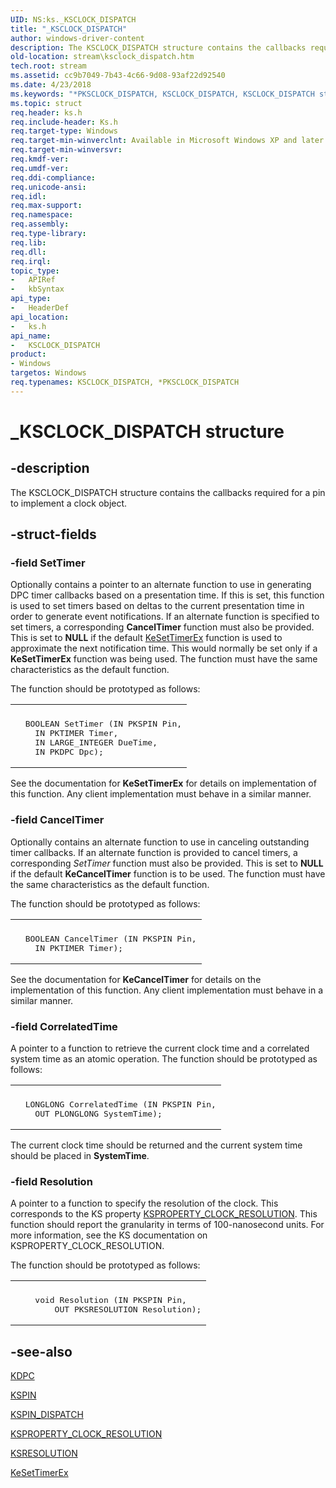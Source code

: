 ```yaml
---
UID: NS:ks._KSCLOCK_DISPATCH
title: "_KSCLOCK_DISPATCH"
author: windows-driver-content
description: The KSCLOCK_DISPATCH structure contains the callbacks required for a pin to implement a clock object.
old-location: stream\ksclock_dispatch.htm
tech.root: stream
ms.assetid: cc9b7049-7b43-4c66-9d08-93af22d92540
ms.date: 4/23/2018
ms.keywords: "*PKSCLOCK_DISPATCH, KSCLOCK_DISPATCH, KSCLOCK_DISPATCH structure [Streaming Media Devices], PKSCLOCK_DISPATCH, PKSCLOCK_DISPATCH structure pointer [Streaming Media Devices], _KSCLOCK_DISPATCH, avstruct_5015e5e6-b0c5-4eb9-9e04-8631e732f8be.xml, ks/KSCLOCK_DISPATCH, ks/PKSCLOCK_DISPATCH, stream.ksclock_dispatch"
ms.topic: struct
req.header: ks.h
req.include-header: Ks.h
req.target-type: Windows
req.target-min-winverclnt: Available in Microsoft Windows XP and later operating systems and in Microsoft DirectX 8.0 and later versions.
req.target-min-winversvr: 
req.kmdf-ver: 
req.umdf-ver: 
req.ddi-compliance: 
req.unicode-ansi: 
req.idl: 
req.max-support: 
req.namespace: 
req.assembly: 
req.type-library: 
req.lib: 
req.dll: 
req.irql: 
topic_type:
-	APIRef
-	kbSyntax
api_type:
-	HeaderDef
api_location:
-	ks.h
api_name:
-	KSCLOCK_DISPATCH
product:
- Windows
targetos: Windows
req.typenames: KSCLOCK_DISPATCH, *PKSCLOCK_DISPATCH
---
```


# _KSCLOCK_DISPATCH structure


## -description


The KSCLOCK_DISPATCH structure contains the callbacks required for a pin to implement a clock object.


## -struct-fields




### -field SetTimer

Optionally contains a pointer to an alternate function to use in generating DPC timer callbacks based on a presentation time. If this is set, this function is used to set timers based on deltas to the current presentation time in order to generate event notifications. If an alternate function is specified to set timers, a corresponding <b>CancelTimer</b> function must also be provided. This is set to <b>NULL</b> if the default <a href="https://msdn.microsoft.com/library/windows/hardware/ff553292">KeSetTimerEx</a> function is used to approximate the next notification time. This would normally be set only if a <b>KeSetTimerEx</b> function was being used. The function must have the same characteristics as the default function.

The function should be prototyped as follows:

<div class="code"><span codelanguage=""><table>
<tr>
<th></th>
</tr>
<tr>
<td>
<pre>  BOOLEAN SetTimer (IN PKSPIN Pin,
    IN PKTIMER Timer,
    IN LARGE_INTEGER DueTime,
    IN PKDPC Dpc);</pre>
</td>
</tr>
</table></span></div>
See the documentation for <b>KeSetTimerEx</b> for details on implementation of this function. Any client implementation must behave in a similar manner.


### -field CancelTimer

Optionally contains an alternate function to use in canceling outstanding timer callbacks. If an alternate function is provided to cancel timers, a corresponding <i>SetTimer</i> function must also be provided. This is set to <b>NULL</b> if the default <b>KeCancelTimer</b> function is to be used. The function must have the same characteristics as the default function.

The function should be prototyped as follows:

<div class="code"><span codelanguage=""><table>
<tr>
<th></th>
</tr>
<tr>
<td>
<pre>  BOOLEAN CancelTimer (IN PKSPIN Pin,
    IN PKTIMER Timer);</pre>
</td>
</tr>
</table></span></div>
See the documentation for <b>KeCancelTimer</b> for details on the implementation of this function. Any client implementation must behave in a similar manner.


### -field CorrelatedTime

A pointer to a function to retrieve the current clock time and a correlated system time as an atomic operation. The function should be prototyped as follows:

<div class="code"><span codelanguage=""><table>
<tr>
<th></th>
</tr>
<tr>
<td>
<pre>  LONGLONG CorrelatedTime (IN PKSPIN Pin,
    OUT PLONGLONG SystemTime);</pre>
</td>
</tr>
</table></span></div>
The current clock time should be returned and the current system time should be placed in <b>SystemTime</b>.


### -field Resolution

A pointer to a function to specify the resolution of the clock. This corresponds to the KS property <a href="https://msdn.microsoft.com/library/windows/hardware/ff565092">KSPROPERTY_CLOCK_RESOLUTION</a>. This function should report the granularity in terms of 100-nanosecond units. For more information, see the KS documentation on KSPROPERTY_CLOCK_RESOLUTION. 

The function should be prototyped as follows:

<div class="code"><span codelanguage=""><table>
<tr>
<th></th>
</tr>
<tr>
<td>
<pre>    void Resolution (IN PKSPIN Pin,
        OUT PKSRESOLUTION Resolution);</pre>
</td>
</tr>
</table></span></div>

## -see-also




<a href="https://msdn.microsoft.com/library/windows/hardware/ff551882">KDPC</a>



<a href="https://msdn.microsoft.com/library/windows/hardware/ff563483">KSPIN</a>



<a href="https://msdn.microsoft.com/library/windows/hardware/ff563535">KSPIN_DISPATCH</a>



<a href="https://msdn.microsoft.com/library/windows/hardware/ff565092">KSPROPERTY_CLOCK_RESOLUTION</a>



<a href="https://msdn.microsoft.com/library/windows/hardware/ff566806">KSRESOLUTION</a>



<a href="https://msdn.microsoft.com/library/windows/hardware/ff553292">KeSetTimerEx</a>
 

 

